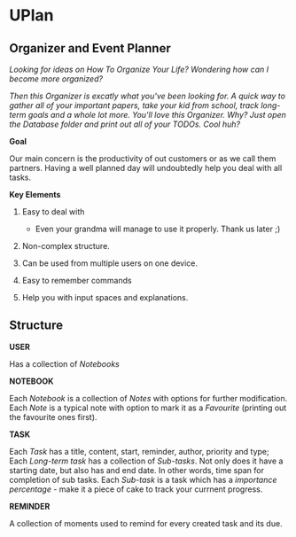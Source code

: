 # UPlan
## Organizer and Event Planner

*Looking for ideas on How To Organize Your Life? Wondering how can I become more organized?*

*Then this Organizer is excatly what you've been looking for. A quick way to gather all of your important papers, take your kid from school, track long-term goals and a whole lot more.
You'll love this Organizer. Why? Just open the Database folder and print out all of your TODOs. Cool huh?*

**Goal**

Our main concern is the productivity of out customers or as we call them partners. Having a well planned day will undoubtedly help you deal with all tasks.

**Key Elements** 

1. Easy to deal with
	*  Even your grandma will manage to use it properly. Thank us later ;)
2. Non-complex structure.

3. Can be used from multiple users on one device.

4. Easy to remember commands

5. Help you with input spaces and explanations.


## Structure ##

**USER**

Has a collection of *Notebooks*

**NOTEBOOK**

Each *Notebook* is a collection of *Notes* with options for further modification.
Each *Note* is a typical note with option to mark it as a *Favourite* (printing out the favourite ones first).

**TASK**

Each *Task* has a title, content, start, reminder, author, priority and type;
Each *Long-term task* has a collection of *Sub-tasks*. Not only does it have a starting date, but also has and end date. In other words, time span for completion of sub tasks.
Each *Sub-task* is a task which has a *importance percentage* - make it a piece of cake to track your currnent progress.

**REMINDER**

A collection of moments used to remind for every created task and its due.

